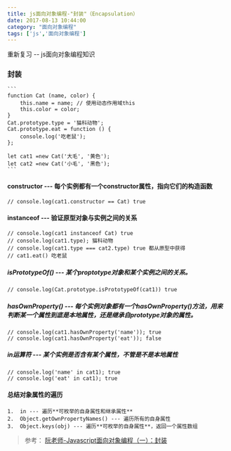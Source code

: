 ```yaml
---
title: js面向对象编程-"封装"（Encapsulation）
date: 2017-08-13 10:44:00
category: "面向对象编程"
tags: ['js','面向对象编程']
---
```

重新复习 -- js面向对象编程知识

###	封装
	```
	function Cat (name, color) {
		this.name = name; // 使用动态作用域this
		this.color = color;
	}
	Cat.prototype.type = '猫科动物';
	Cat.prototype.eat = function () {
		console.log('吃老鼠');
	};

	let cat1 =new Cat('大毛', '黄色');
	let cat2 =new Cat('小毛', '黑色');
	```
	
####	constructor --- 每个实例都有一个constructor属性，指向它们的构造函数
	// console.log(cat1.constructor == Cat) true

####	instanceof --- 验证原型对象与实例之间的关系
	// console.log(cat1 instanceof Cat) true
	// console.log(cat1.type); 猫科动物
	// console.log(cat1.type === cat2.type) true 都从原型中获得
	// cat1.eat() 吃老鼠

#####	isPrototypeOf() --- 某个proptotype对象和某个实例之间的关系。
	// console.log(Cat.prototype.isPrototypeOf(cat1)) true

#####	hasOwnProperty() --- 每个实例对象都有一个hasOwnProperty()方法，用来判断某一个属性到底是本地属性，还是继承自prototype对象的属性。
	// console.log(cat1.hasOwnProperty('name')); true
	// console.log(cat1.hasOwnProperty('eat')); false

#####	in运算符 --- 某个实例是否含有某个属性，不管是不是本地属性
	// console.log('name' in cat1); true
	// console.log('eat' in cat1); true
	

####	总结对象属性的遍历
	1.	in --- 遍历**可枚举的自身属性和继承属性**
	2.	Object.getOwnPropertyNames() --- 遍历所有的自身属性
	3.	Object.keys(obj) --- 遍历**可枚举的自身属性**，返回一个属性数组

>	参考：
	[阮老师-Javascript面向对象编程（一）：封装](http://www.ruanyifeng.com/blog/2010/05/object-oriented_javascript_encapsulation.html)
























